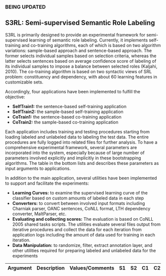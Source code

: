<h3>BEING UPDATED<h3>

<h2>S3RL: Semi-supervised Semantic Role Labeling</h2>

S3RL is primarily designed to provide an experimental framework for semi-supervised learning of semantic role labeling. Currently, it implements self-training and co-training algorithms, each of which is based on two algorithm variations: sample-based approach and sentence-based approach. The former selects individual samples based on selection criteria, whereas the latter selects sentences based on average confidence score of labeling of its individual samples to impose a balance between selected roles (Kaljahi, 2010). The co-training algorithm is based on two syntactic views of SRL problem: constituency and dependency, with about 60 learning features in customizable sets.

Accordingly, four applications have been implemented to fulfill the objective:
<ul>
  <li><b>SelfTrain1:</b> the sentence-based self-training application</li>
  <li><b>SelfTrain2:</b> the sample-based self-training application</li>
  <li><b>CoTrain1:</b> the sentence-based co-training application</li>
  <li><b>CoTrain2:</b> the sample-based co-training application</li>
</ul> 

Each application includes training and testing procedures starting from loading labeled and unlabeled data to labeling the test data. The entire procedures are fully logged into related files for further analysis. To have a comprehensive experimental framework, several parameters are incorporated into the system, especially because of large number of parameters involved explicitly and implicitly in these bootstrapping algorithms. The table in the bottom lists and describes these parameters as input arguments to applications.

In addition to the main application, several utilities have been implemented to support and facilitate the experiments: 

<ul>
  <li><b>Learning Curves:</b> to examine the supervised learning curve of the classifier based on custom amounts of labeled data in each step</li>
  <li><b>Converters:</b> to convert between involved input formats including Charniak parser, OANC sentences, CoNLL format, LTH dependency converter, MaltParser, etc.</li>
  <li><b>Evaluating and collecting scores:</b> The evaluation is based on CoNLL 2005 shared tasks scripts. The utilities evaluate several files output from iterative procedures and collect the data for each iteration from application logs including the amount of data used for training in each iteration.</li>
  <li><b>Data Manipulation:</b> to randomize, filter, extract annotation layer, and other utilities required for preparing labeled and unlabeled data for the experiments</li>
</ul>

| Argument | Description | Values/Comments | S1    | S2    | C1    | C2   |
| :---     |     :---:   | :---:           | :---: | :---: | :---: | ---: |

